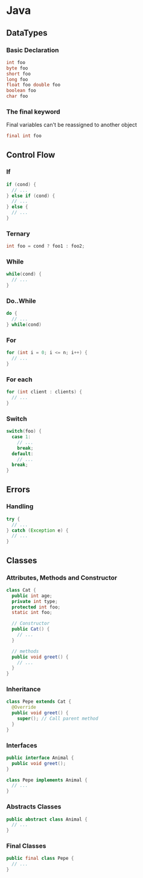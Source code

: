 # Java

## DataTypes

### Basic Declaration
```java
int foo
byte foo
short foo
long foo
float foo double foo
boolean foo
char foo
```

### The final keyword
Final variables can't be reassigned to another object
```java
final int foo
```

## Control Flow
### If
```java
if (cond) {
  // ...
} else if (cond) {
  // ...
} else {
  // ...
}
```

### Ternary
```java
int foo = cond ? foo1 : foo2;
```

### While
```java
while(cond) {
  // ...
}
```

### Do..While
```java
do {
  // ...
} while(cond)
```

### For
```java
for (int i = 0; i <= n; i++) {
  // ...
}
```

### For each
```java
for (int client : clients) {
  // ...
}
```

### Switch
```java
switch(foo) {
  case 1:
    // ...
    break;
  default:
    // ...
  break;
}
```

## Errors
### Handling
```java
try {
  // ...
} catch (Exception e) {
  // ...
}
```

## Classes
### Attributes, Methods and Constructor
```java
class Cat {
  public int age;
  private int type;
  protected int foo;
  static int foo;

  // Constructor
  public Cat() {
    // ...
  }

  // methods
  public void greet() {
    // ...
  }
}
```

### Inheritance
```java
class Pepe extends Cat {
  @Override
  public void greet() {
    super(); // Call parent method
  }
}
```

### Interfaces
```java
public interface Animal {
  public void greet();
}

class Pepe implements Animal {
  // ...
}
```

### Abstracts Classes
```java
public abstract class Animal {
  // ...
}
```

### Final Classes
```java
public final class Pepe {
  // ...
}
```
